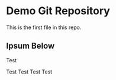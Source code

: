# Demo Git Repository

This is the first file in this repo.

## Ipsum Below

Test


Test 
Test
Test
Test